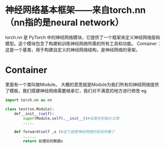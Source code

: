 # 神经网络基本框架——来自torch.nn（nn指的是neural network） 
torch.nn 是 PyTorch 中的神经网络模块，它提供了一个框架来定义神经网络层和模型。这个模块包含了构建和训练神经网络所需的所有工具和功能。
Container：这是一个基类，用于构建自定义的神经网络结构，是神经网络的骨架。
# Container
里面有一个类叫做Module。
大概的意思就是Module为我们所有的神经网络提供了模板，我们搭建神经网络需要继承它，我们对不满意的地方进行修改
eg
```py
import torch.nn as nn

class test(nn.Module):
    def__init__(self):
        super(Module,self).__init__()#这是在初始化父类
        .....

    def forward(self ,x )#这个就是神经网络的前向传播了
        ......
        return 处理后的数据x
```
